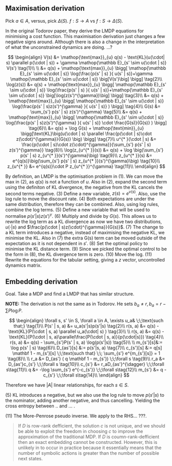 ## Maximisation derivation

Pick $a \in A$, versus, pick $\Delta(S)$. $f: S\to A$ vs $f:S \to \Delta(S)$.

In the original Todorov paper, they derive the LMDP equations for minimising a cost function. This maximisation derivation just changes a few negative signs around. Although there is also a change in the interpretation of what the unconstrained dynamics are doing. ...?

$$
\begin{align}
V(s) &= \mathop{\text{max}}_{u} q(s) - \text{KL}(u(\cdot| s) \parallel p(\cdot | s)) + \gamma \mathop{\mathbb E}_{s' \sim u(\cdot | s)} V(s') \tag{1}\\
\\
&= q(s) + \mathop{\text{max}}_{u} \bigg[ \mathop{\mathbb E}_{s' \sim u(\cdot | s)} \log(\frac{p(s' | s) }{ u(s' | s)}+\gamma \mathop{\mathbb E}_{s' \sim u(\cdot | s)} \big[V(s')\big] \bigg] \tag{2}\\
\log(z(s)) &= q(s) + \mathop{\text{max}}_{u} \bigg[ \mathop{\mathbb E}_{s' \sim u(\cdot | s)} \log(\frac{p(s' | s) }{ u(s' | s)}+\mathop{\mathbb E}_{s' \sim u(\cdot | s)} \big[\log(z(s')^{\gamma})\big] \bigg] \tag{3}\\
&= q(s) + \mathop{\text{max}}_{u} \bigg[ \mathop{\mathbb E}_{s' \sim u(\cdot | s)} \log(\frac{p(s' | s)z(s')^{\gamma} }{ u(s' | s)} ) \bigg] \tag{4}\\
G(s) &= \sum_{s'} p(s' | s) z(s')^{\gamma} \tag{5}\\
&= q(s) + \mathop{\text{max}}_{u} \bigg[ \mathop{\mathbb E}_{s' \sim u(\cdot | s)} \log(\frac{p(s' | s)z(s')^{\gamma} }{ u(s' | s)} \cdot \frac{G(s)}{G(s)} ) \bigg] \tag{6}\\
&= q(s) + \log G(s) + \mathop{\text{min}}_{u} \bigg[\text{KL}\big(u(\cdot | s) \parallel \frac{p(\cdot | s)\cdot z(\cdot)^{\gamma}}{G(s)} \big) \bigg] \tag{7}\\
u^{* }(\cdot | s) &= \frac{p(\cdot | s)\cdot z(\cdot)^{\gamma}}{\sum_{s'} p(s' | s) z(s')^{\gamma}} \tag{8}\\
\log(z_{u^{* }}(s)) &= q(s) + \log \big(\sum_{s'} p(s' | s) z_{u^{* }}(s')^{\gamma}\big) \tag{9}\\
z_{u^{* }}(s) &= e^{q(s)}\big(\sum_{s'} p(s' | s) z_{u^{* }}(s')^{\gamma}\big) \tag{10}\\
z_{u^{* }} &= e^{q(s)}\cdot P z_{u^{* }}^{\gamma} \tag{11}\\
\end{align}
$$

By definition, an LMDP is the optimisation problem in (1). We can move the $\text{max}$ in (2), as $q(s)$ is not a function of $u$. Also in (2), expand the second term using the definiton of KL divergence, the negative from the KL cancels the second terms negative. (3) Define a new variable, $z(s) = e^{v(s)}$. Also, use the log rule to move the discount rate. (4) Both expectations are under the same distribution, therefore they can be combined. Also, using log rules, combine the log terms. (5) Define a new variable that will be used to normalise $p(s' | s)z(s')^{\gamma}$. (6) Multiply and divide by $G(s)$. This allows us to rewrite the log term as a KL divergence as now we have two distributions, $u(\cdot | s)$ and $\frac{p(\cdot | s)z(\cdot)^{\gamma}}{G(s)}$. (7) The change to a KL term introduces a negative, instead of maximising the negative KL, we minimise the KL. Also in (7) the extra G(s) term can be moved outside of the expectation as it is not dependent in $s'$. (8) Set the optimal policy to minimise the KL distance term. (9) Since we picked the optimal control to be the form in (8), the KL divergence term is zero. (10) Move the log. (11) Rewrite the equations for the tabular setting, giving a $z$ vector, uncontrolled dynamics matrix.


## Embedding derivation

Goal. Take a MDP and find a LMDP that has similar structure.

__NOTE:__ The derivation is not the same as in Todorov. He sets $b_a \neq r, b_a = r - \sum P \log P$.

$$
\begin{align}
\forall s, s' \in S, \forall a \in A, \exists u_a& \;\;\text{such that;} \tag{1}\\
P(s' | s, a) &= u_a(s'|s)p(s'|s) \tag{2}\\
r(s, a) &= q(s) - \text{KL}(P(\cdot | s, a) \parallel u_a(\cdot| s) ) \tag{3}\\
\\
r(s, a) &= q(s) - \text{KL}(P(\cdot | s, a)\parallel\frac{P(\cdot | s, a)}{p(\cdot|s)}) \tag{4}\\
r(s, a) &= q(s) - \sum_{s'}P(s' | s, a) \log(p(s'|s)) \tag{5}\\
\\
m_{s'}[s]&:= \log p(s' | s) \tag{6}\\
D_{as'}[s] &:= p(s'|s, a) \tag{7}\\
c_{s'}[s] &:= q[s] \mathbf 1 - m_{s'}[s] \;\;\text{such that} \;\; \sum_{s'} e^{m_{s'}[s]} = 1 \tag{8}\\
\\
r_a &= D_{as'} ( q \mathbf 1 - m_{s'}) \;\;\forall s \tag{9}\\
r_a &= D_{as'}c_{s'}  \;\;\forall s \tag{10}\\
c_{s'} &= r_aD_{as'}^{\dagger} \;\;\forall s\tag{11}\\
q &= -\log \sum_{s'} e^{-c_{s'}} \;\;\forall s\tag{12}\\
m_{s'} &= q - c_{s'} \;\;\forall s\tag{14}\\
\end{align}
$$



Therefore we have $|A|$ linear relationships, for each $s\in S$.

(5) KL introduces a negative, but we also use the log rule to move $p(s'|s)$ to the nominator, adding another negative, and thus cancelling. Yielding the cross entropy between .. and ... .

(11) The More-Penrose pseudo inverse. We apply to the RHS... ???.

> If $D$ is row-rank defficient, the solution $c$ is not unique, and we should be able to exploit the freedom in choosing $c$ to improve the approximation of the traditional MDP. If $D$ is coumn-rank-defficient then an exact embedding cannot be constructed. However, this is unlikely in to occur in practice because it essentially means that the number of symbolic actions is greater than the number of possible next states.

